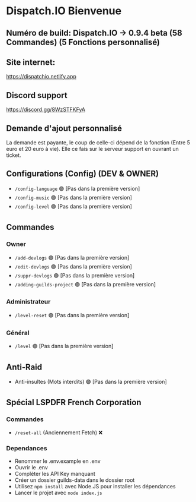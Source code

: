 # Dispatch.IO Bienvenue
## Numéro de build: Dispatch.IO -> 0.9.4 beta (58 Commandes) (5 Fonctions personnalisé)
## Site internet:
https://dispatchio.netlify.app
## Discord support
https://discord.gg/8WzSTFKFyA
## Demande d'ajout personnalisé
La demande est payante, le coup de celle-ci dépend de la fonction (Entre 5 euro et 20 euro à vie).
Elle ce fais sur le serveur support en ouvrant un ticket.

## Configurations (Config) (DEV & OWNER)
- `/config-language` 🟣 [Pas dans la première version]
- `/config-music` 🟣 [Pas dans la première version]
- `/config-level` 🟣 [Pas dans la première version]

## Commandes
### Owner
- `/add-devlogs` 🟣 [Pas dans la première version]
- `/edit-devlogs` 🟣 [Pas dans la première version]
- `/suppr-devlogs` 🟣 [Pas dans la première version]
- `/adding-guilds-project` 🟣 [Pas dans la première version]

### Administrateur
- `/level-reset` 🟣 [Pas dans la première version]

### Général
- `/level` 🟣 [Pas dans la première version]

## Anti-Raid
- Anti-insultes (Mots interdits) 🟣 [Pas dans la première version]

## Spécial LSPDFR French Corporation

### Commandes
- `/reset-all` (Anciennement Fetch) ❌


### Dependances
- Renommer le .env.example en .env
- Ouvrir le .env
- Compléter les API Key manquant
- Créer un dossier guilds-data dans le dossier root
- Utilisez `npm install` avec Node.JS pour installer les dépendances
- Lancer le projet avec `node index.js`